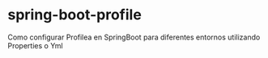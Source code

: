 # spring-boot-profile
 Como configurar Profilea en SpringBoot para diferentes entornos utilizando Properties o Yml
